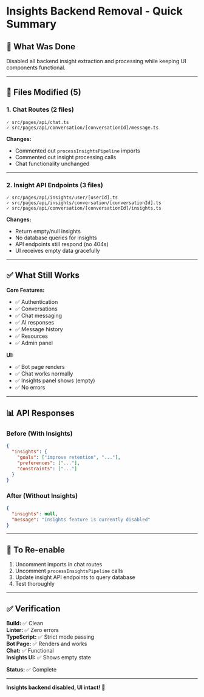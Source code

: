 # Insights Backend Removal - Quick Summary

## 🎯 What Was Done

Disabled all backend insight extraction and processing while keeping UI components functional.

---

## 📁 Files Modified (5)

### 1. Chat Routes (2 files)
```
✓ src/pages/api/chat.ts
✓ src/pages/api/conversation/[conversationId]/message.ts
```

**Changes:**
- Commented out `processInsightsPipeline` imports
- Commented out insight processing calls
- Chat functionality unchanged

---

### 2. Insight API Endpoints (3 files)
```
✓ src/pages/api/insights/user/[userId].ts
✓ src/pages/api/insights/conversation/[conversationId].ts
✓ src/pages/api/conversation/[conversationId]/insights.ts
```

**Changes:**
- Return empty/null insights
- No database queries for insights
- API endpoints still respond (no 404s)
- UI receives empty data gracefully

---

## ✅ What Still Works

**Core Features:**
- ✅ Authentication
- ✅ Conversations
- ✅ Chat messaging
- ✅ AI responses
- ✅ Message history
- ✅ Resources
- ✅ Admin panel

**UI:**
- ✅ Bot page renders
- ✅ Chat works normally
- ✅ Insights panel shows (empty)
- ✅ No errors

---

## 📊 API Responses

### Before (With Insights)
```json
{
  "insights": {
    "goals": ["improve retention", "..."],
    "preferences": ["..."],
    "constraints": ["..."]
  }
}
```

### After (Without Insights)
```json
{
  "insights": null,
  "message": "Insights feature is currently disabled"
}
```

---

## 🔄 To Re-enable

1. Uncomment imports in chat routes
2. Uncomment `processInsightsPipeline` calls
3. Update insight API endpoints to query database
4. Test thoroughly

---

## ✅ Verification

**Build:** ✅ Clean  
**Linter:** ✅ Zero errors  
**TypeScript:** ✅ Strict mode passing  
**Bot Page:** ✅ Renders and works  
**Chat:** ✅ Functional  
**Insights UI:** ✅ Shows empty state  

**Status:** ✅ Complete

---

**Insights backend disabled, UI intact! 🎯**
